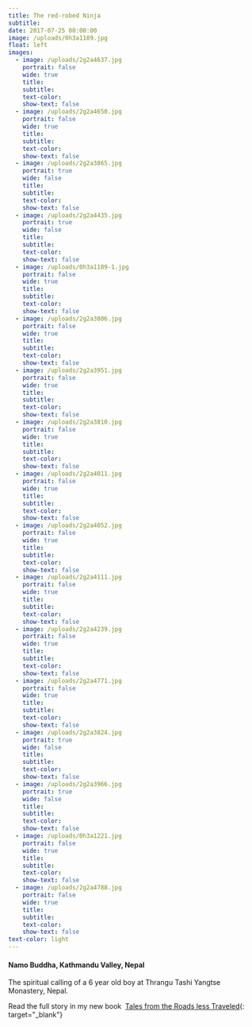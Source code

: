```yaml
---
title: The red-robed Ninja
subtitle:
date: 2017-07-25 00:00:00
image: /uploads/0h3a1189.jpg
float: left
images:
  - image: /uploads/2g2a4637.jpg
    portrait: false
    wide: true
    title:
    subtitle:
    text-color:
    show-text: false
  - image: /uploads/2g2a4650.jpg
    portrait: false
    wide: true
    title:
    subtitle:
    text-color:
    show-text: false
  - image: /uploads/2g2a3865.jpg
    portrait: true
    wide: false
    title:
    subtitle:
    text-color:
    show-text: false
  - image: /uploads/2g2a4435.jpg
    portrait: true
    wide: false
    title:
    subtitle:
    text-color:
    show-text: false
  - image: /uploads/0h3a1189-1.jpg
    portrait: false
    wide: true
    title:
    subtitle:
    text-color:
    show-text: false
  - image: /uploads/2g2a3806.jpg
    portrait: false
    wide: true
    title:
    subtitle:
    text-color:
    show-text: false
  - image: /uploads/2g2a3951.jpg
    portrait: false
    wide: true
    title:
    subtitle:
    text-color:
    show-text: false
  - image: /uploads/2g2a3810.jpg
    portrait: false
    wide: true
    title:
    subtitle:
    text-color:
    show-text: false
  - image: /uploads/2g2a4011.jpg
    portrait: false
    wide: true
    title:
    subtitle:
    text-color:
    show-text: false
  - image: /uploads/2g2a4052.jpg
    portrait: false
    wide: true
    title:
    subtitle:
    text-color:
    show-text: false
  - image: /uploads/2g2a4111.jpg
    portrait: false
    wide: true
    title:
    subtitle:
    text-color:
    show-text: false
  - image: /uploads/2g2a4239.jpg
    portrait: false
    wide: true
    title:
    subtitle:
    text-color:
    show-text: false
  - image: /uploads/2g2a4771.jpg
    portrait: false
    wide: true
    title:
    subtitle:
    text-color:
    show-text: false
  - image: /uploads/2g2a3824.jpg
    portrait: true
    wide: false
    title:
    subtitle:
    text-color:
    show-text: false
  - image: /uploads/2g2a3966.jpg
    portrait: true
    wide: false
    title:
    subtitle:
    text-color:
    show-text: false
  - image: /uploads/0h3a1221.jpg
    portrait: false
    wide: true
    title:
    subtitle:
    text-color:
    show-text: false
  - image: /uploads/2g2a4788.jpg
    portrait: false
    wide: true
    title:
    subtitle:
    text-color:
    show-text: false
text-color: light
---
```


#### Namo Buddha, Kathmandu Valley, Nepal

The spiritual calling of a 6 year old boy at Thrangu Tashi Yangtse Monastery, Nepal.

Read the full story in my new book &nbsp;[Tales from the Roads less Traveled](https://www.mendo.nl/product/tales-from-the-roads-less-traveled/){: target="_blank"}